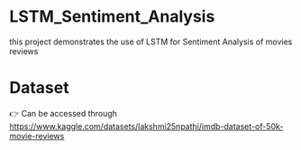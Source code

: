 # LSTM_Sentiment_Analysis
this project demonstrates the use of LSTM for Sentiment Analysis of movies reviews

# Dataset 
👉 Can be accessed through https://www.kaggle.com/datasets/lakshmi25npathi/imdb-dataset-of-50k-movie-reviews
